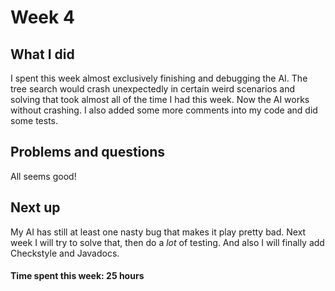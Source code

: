 # Week 4

## What I did

I spent this week almost exclusively finishing and debugging the AI. The tree search would crash unexpectedly in certain weird scenarios and solving that took almost all of the time I had this week. Now the AI works without crashing. I also added some more comments into my code and did some tests.

## Problems and questions

All seems good!

## Next up

My AI has still at least one nasty bug that makes it play pretty bad. Next week I will try to solve that, then do a *lot* of testing. And also I will finally add Checkstyle and Javadocs.

#### Time spent this week: 25 hours
